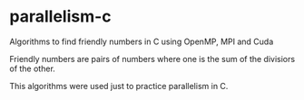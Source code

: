 # parallelism-c
Algorithms to find friendly numbers in C using OpenMP, MPI and Cuda

Friendly numbers are pairs of numbers where one is the sum of the divisiors of the other.

This algorithms were used just to practice parallelism in C.